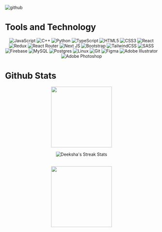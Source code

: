   ![github](https://github.com/deeksharungta/deeksharungta/assets/79518532/6bd4c3b5-345e-42c6-b15d-b61bd2e3abe8)

# Tools and Technology
 <div align="center">
   
  ![JavaScript](https://img.shields.io/badge/javascript-%23323330.svg?style=for-the-badge&logo=javascript&logoColor=%23F7DF1E)
  ![C++](https://img.shields.io/badge/c++-%2300599C.svg?style=for-the-badge&logo=c%2B%2B&logoColor=white)
  ![Python](https://img.shields.io/badge/python-3670A0?style=for-the-badge&logo=python&logoColor=ffdd54)
  ![TypeScript](https://img.shields.io/badge/typescript-%23007ACC.svg?style=for-the-badge&logo=typescript&logoColor=white)
  ![HTML5](https://img.shields.io/badge/html5-%23E34F26.svg?style=for-the-badge&logo=html5&logoColor=white)
  ![CSS3](https://img.shields.io/badge/css3-%231572B6.svg?style=for-the-badge&logo=css3&logoColor=white)
  ![React](https://img.shields.io/badge/react-%2320232a.svg?style=for-the-badge&logo=react&logoColor=%2361DAFB)
  ![Redux](https://img.shields.io/badge/redux-%23593d88.svg?style=for-the-badge&logo=redux&logoColor=white)
  ![React Router](https://img.shields.io/badge/React_Router-CA4245?style=for-the-badge&logo=react-router&logoColor=white)
  ![Next JS](https://img.shields.io/badge/Next-black?style=for-the-badge&logo=next.js&logoColor=white)
  ![Bootstrap](https://img.shields.io/badge/bootstrap-%238511FA.svg?style=for-the-badge&logo=bootstrap&logoColor=white)
  ![TailwindCSS](https://img.shields.io/badge/tailwindcss-%2338B2AC.svg?style=for-the-badge&logo=tailwind-css&logoColor=white)
  ![SASS](https://img.shields.io/badge/SASS-hotpink.svg?style=for-the-badge&logo=SASS&logoColor=white)
  ![Firebase](https://img.shields.io/badge/Firebase-039BE5?style=for-the-badge&logo=Firebase&logoColor=white)
  ![MySQL](https://img.shields.io/badge/mysql-%2300f.svg?style=for-the-badge&logo=mysql&logoColor=white)
  ![Postgres](https://img.shields.io/badge/postgres-%23316192.svg?style=for-the-badge&logo=postgresql&logoColor=white)
  ![Linux](https://img.shields.io/badge/Linux-FCC624?style=for-the-badge&logo=linux&logoColor=black)
  ![Git](https://img.shields.io/badge/git-%23F05033.svg?style=for-the-badge&logo=git&logoColor=white)
  ![Figma](https://img.shields.io/badge/figma-%23F24E1E.svg?style=for-the-badge&logo=figma&logoColor=white)
  ![Adobe Illustrator](https://img.shields.io/badge/adobe%20illustrator-%23FF9A00.svg?style=for-the-badge&logo=adobe%20illustrator&logoColor=white)
  ![Adobe Photoshop](https://img.shields.io/badge/adobe%20photoshop-%2331A8FF.svg?style=for-the-badge&logo=adobe%20photoshop&logoColor=white)
 </div>

# Github Stats
 <div align="center">
  <img height=200 align="center" src="https://github-readme-stats.vercel.app/api?username=deeksharungta&show_icons=true&hide_border=true&theme=one_dark_pro" />
 <br/>

   
  ![Deeksha's Streak Stats](https://github-readme-streak-stats.herokuapp.com/?user=deeksharungta&show_icons=true&theme=one_dark_pro&hide_border=true)


  <br/>
  <img height=200 align="center" src="https://github-readme-stats.vercel.app/api/top-langs?username=deeksharungta&layout=compact&langs_count=8&card_width=320&theme=one_dark_pro&hide_border=true" />
 </div>


   




